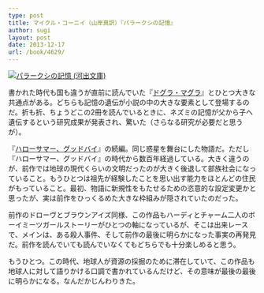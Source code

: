 ```yaml
---
type: post
title: マイクル・コーニイ（山岸真訳）『パラークシの記憶』
author: sugi
layout: post
date: 2013-12-17
url: /book/4629/
---
```

<a href="http://www.amazon.co.jp/exec/obidos/ASIN/4309463908/chezsugi-22/ref=nosim/" onclick="_gaq.push(['_trackEvent', 'outbound-article', 'http://www.amazon.co.jp/exec/obidos/ASIN/4309463908/chezsugi-22/ref=nosim/', '']);" name="amazletlink" target="_blank"><img src="http://i0.wp.com/ecx.images-amazon.com/images/I/61zbDArg-tL._SL160_.jpg?w=660" alt="パラークシの記憶 (河出文庫)" class="alignleft"  data-recalc-dims="1" /></a>

書かれた時代も国も違うが直前に読んでいた『<a href="http://asharpminor.com/book/4595/" onclick="_gaq.push(['_trackEvent', 'outbound-article', 'http://asharpminor.com/book/4595/', 'ドグラ・マグラ']);" title="夢野久作『ドグラ・マグラ』" target="_blank">ドグラ・マグラ</a>』とひとつ大きな共通点がある。どちらも記憶の遺伝が小説の中の大きな要素として登場するのだ。折も折、ちょうどこの2冊を読んでいるときに、ネズミの記憶が父から子へ遺伝するという研究成果が発表され、驚いた（さらなる研究が必要だと思うが）。

『<a href="http://asharpminor.com/book/1852/" onclick="_gaq.push(['_trackEvent', 'outbound-article', 'http://asharpminor.com/book/1852/', 'ハローサマー、グッドバイ']);" title="M・コーニイ（山岸真訳）『ハローサマー、グッドバイ』" target="_blank">ハローサマー、グッドバイ</a>』の続編。同じ惑星を舞台にした物語だ。ただし『ハローサマー、グッドバイ』の時代から数百年経過している。大きく違うのが、前作では地球の現代くらいの文明だったのが大きく後退して部族社会になっていること。もうひとつは祖先が経験したことを思い出す能力をほとんどの住民がもっていること。最初、物語に新規性をもたせるための恣意的な設定変更かと思ったが、実は前作をひっくるめた大きな枠組みが隠されていたのだった。

前作のドローヴとブラウンアイズ同様、この作品もハーディとチャーム二人のボーイミーツガールストーリーがひとつの軸になっているが、そこは出来レースで、メインは、ある殺人事件、そして前作の最後に明らかになった事実の再発見だ。前作を読んでいても読んでいなくてもどちらでも十分楽しめると思う。

もうひとつ。この時代、地球人が資源の採掘のために滞在していて、この作品も地球人に対して語りかける口調で書かれているんだけど、その意味が最後の最後に明らかになる。なんだかじんわりきた。